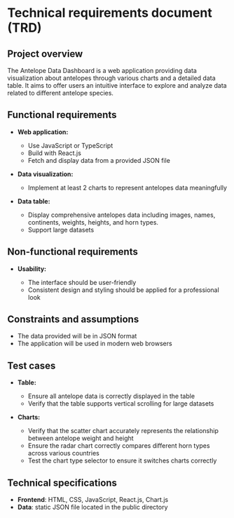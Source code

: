 # Technical requirements document (TRD)

## Project overview

The Antelope Data Dashboard is a web application providing data visualization about antelopes through various charts and a detailed data table. It aims to offer users an intuitive interface to explore and analyze data related to different antelope species.

## Functional requirements

- **Web application:**

  - Use JavaScript or TypeScript
  - Build with React.js
  - Fetch and display data from a provided JSON file

- **Data visualization:**

  - Implement at least 2 charts to represent antelopes data meaningfully

- **Data table:**
  - Display comprehensive antelopes data including images, names, continents, weights, heights, and horn types.
  - Support large datasets

## Non-functional requirements

- **Usability:**

  - The interface should be user-friendly
  - Consistent design and styling should be applied for a professional look

## Constraints and assumptions

- The data provided will be in JSON format
- The application will be used in modern web browsers

## Test cases

- **Table:**

  - Ensure all antelope data is correctly displayed in the table
  - Verify that the table supports vertical scrolling for large datasets

- **Charts:**

  - Verify that the scatter chart accurately represents the relationship between antelope weight and height
  - Ensure the radar chart correctly compares different horn types across various countries
  - Test the chart type selector to ensure it switches charts correctly

## Technical specifications

- **Frontend**: HTML, CSS, JavaScript, React.js, Chart.js
- **Data**: static JSON file located in the public directory
